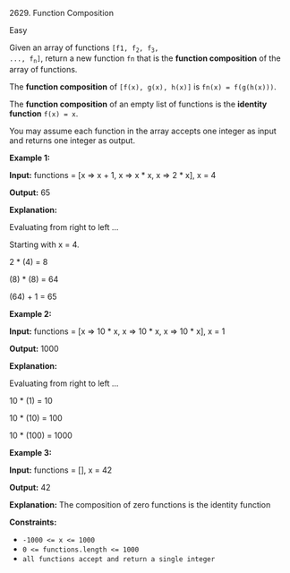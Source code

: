 2629\. Function Composition

Easy

Given an array of functions <code>[f1, f<sub>2</sub>, f<sub>3</sub>, ..., f<sub>n</sub>]</code>, return a new function `fn` that is the **function composition** of the array of functions.

The **function composition** of `[f(x), g(x), h(x)]` is `fn(x) = f(g(h(x)))`.

The **function composition** of an empty list of functions is the **identity function** `f(x) = x`.

You may assume each function in the array accepts one integer as input and returns one integer as output.

**Example 1:**

**Input:** functions = [x => x + 1, x => x * x, x => 2 * x], x = 4

**Output:** 65

**Explanation:** 

Evaluating from right to left ... 

Starting with x = 4. 

2 * (4) = 8 

(8) * (8) = 64 

(64) + 1 = 65

**Example 2:**

**Input:** functions = [x => 10 * x, x => 10 * x, x => 10 * x], x = 1

**Output:** 1000

**Explanation:** 

Evaluating from right to left ... 

10 * (1) = 10 

10 * (10) = 100 

10 * (100) = 1000

**Example 3:**

**Input:** functions = [], x = 42

**Output:** 42

**Explanation:** The composition of zero functions is the identity function

**Constraints:**

*   `-1000 <= x <= 1000`
*   `0 <= functions.length <= 1000`
*   `all functions accept and return a single integer`